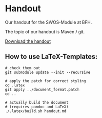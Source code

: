 # Handout
Our handout for the SWOS-Module at BFH.

The topic of our handout is Maven / git.

[Download the handout](https://github.com/zodnrk/handout/releases/download/1.0.0/handout.pdf)

## How to use LaTeX-Templates:
```{.sh}
# check them out
git submodule update --init --recursive

# apply the patch for correct styling
cd .latex
git apply ../document_format.patch
cd ..

# actually build the document
# (requires pandoc and LaTeX)
./.latex/build.sh handout.md
```
